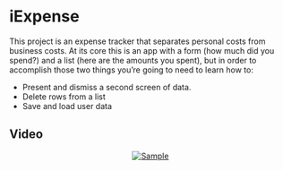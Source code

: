 # iExpense

This project is an expense tracker that separates personal costs from business costs. At its core this is an app with a form (how much did you spend?) and a list (here are the amounts you spent), but in order to accomplish those two things you’re going to need to learn how to:

- Present and dismiss a second screen of data.
- Delete rows from a list
- Save and load user data


## Video

<div align="center">
  <a href="https://youtu.be/ew37c801f8A"><img src="https://img.youtube.com/vi/https://youtu.be/ew37c801f8A/0.jpg" alt="Sample"></a>
</div>